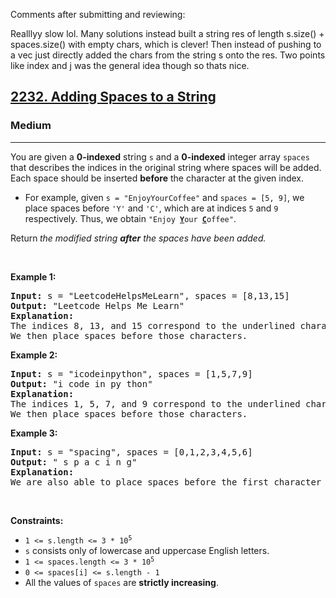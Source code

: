 <p> Comments after submitting and reviewing:</p>
<p> Realllyy slow lol. Many solutions instead built a string res of length s.size() + spaces.size() with empty chars, which is clever! Then instead of pushing to a vec just directly added the chars from the string s onto the res. Two points like index and j was the general idea though so thats nice.</p>

<h2><a href="https://leetcode.com/problems/adding-spaces-to-a-string">2232. Adding Spaces to a String</a></h2><h3>Medium</h3><hr><p>You are given a <strong>0-indexed</strong> string <code>s</code> and a <strong>0-indexed</strong> integer array <code>spaces</code> that describes the indices in the original string where spaces will be added. Each space should be inserted <strong>before</strong> the character at the given index.</p>

<ul>
	<li>For example, given <code>s = &quot;EnjoyYourCoffee&quot;</code> and <code>spaces = [5, 9]</code>, we place spaces before <code>&#39;Y&#39;</code> and <code>&#39;C&#39;</code>, which are at indices <code>5</code> and <code>9</code> respectively. Thus, we obtain <code>&quot;Enjoy <strong><u>Y</u></strong>our <u><strong>C</strong></u>offee&quot;</code>.</li>
</ul>

<p>Return<strong> </strong><em>the modified string <strong>after</strong> the spaces have been added.</em></p>

<p>&nbsp;</p>
<p><strong class="example">Example 1:</strong></p>

<pre>
<strong>Input:</strong> s = &quot;LeetcodeHelpsMeLearn&quot;, spaces = [8,13,15]
<strong>Output:</strong> &quot;Leetcode Helps Me Learn&quot;
<strong>Explanation:</strong> 
The indices 8, 13, and 15 correspond to the underlined characters in &quot;Leetcode<u><strong>H</strong></u>elps<u><strong>M</strong></u>e<u><strong>L</strong></u>earn&quot;.
We then place spaces before those characters.
</pre>

<p><strong class="example">Example 2:</strong></p>

<pre>
<strong>Input:</strong> s = &quot;icodeinpython&quot;, spaces = [1,5,7,9]
<strong>Output:</strong> &quot;i code in py thon&quot;
<strong>Explanation:</strong>
The indices 1, 5, 7, and 9 correspond to the underlined characters in &quot;i<u><strong>c</strong></u>ode<u><strong>i</strong></u>n<u><strong>p</strong></u>y<u><strong>t</strong></u>hon&quot;.
We then place spaces before those characters.
</pre>

<p><strong class="example">Example 3:</strong></p>

<pre>
<strong>Input:</strong> s = &quot;spacing&quot;, spaces = [0,1,2,3,4,5,6]
<strong>Output:</strong> &quot; s p a c i n g&quot;
<strong>Explanation:</strong>
We are also able to place spaces before the first character of the string.
</pre>

<p>&nbsp;</p>
<p><strong>Constraints:</strong></p>

<ul>
	<li><code>1 &lt;= s.length &lt;= 3 * 10<sup>5</sup></code></li>
	<li><code>s</code> consists only of lowercase and uppercase English letters.</li>
	<li><code>1 &lt;= spaces.length &lt;= 3 * 10<sup>5</sup></code></li>
	<li><code>0 &lt;= spaces[i] &lt;= s.length - 1</code></li>
	<li>All the values of <code>spaces</code> are <strong>strictly increasing</strong>.</li>
</ul>
